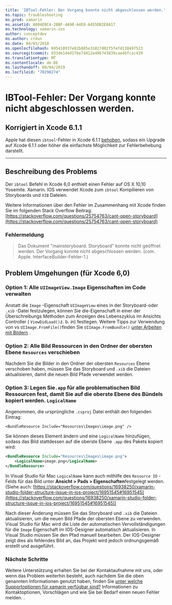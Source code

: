 ```yaml
---
title: 'IBTool-Fehler: Der Vorgang konnte nicht abgeschlossen werden.'
ms.topic: troubleshooting
ms.prod: xamarin
ms.assetid: A804EBC4-2BBF-4A98-A4E8-A455DB2E8A17
ms.technology: xamarin-ios
author: conceptdev
ms.author: crdun
ms.date: 04/03/2018
ms.openlocfilehash: 695410937e82b885e31827d02f5fefd138497523
ms.sourcegitcommit: 933de144d1fbe7d412e49b743839cae4bfcac439
ms.translationtype: MT
ms.contentlocale: de-DE
ms.lasthandoff: 09/04/2019
ms.locfileid: "70290274"
---
```

# <a name="ibtool-error-the-operation-couldnt-be-completed"></a>IBTool-Fehler: Der Vorgang konnte nicht abgeschlossen werden.

## <a name="fixed-in-xcode-611"></a>Korrigiert in Xcode 6.1.1

Apple hat diesen `ibtool`-Fehler in Xcode 6.1.1 [behoben](https://developer.apple.com/library/content/documentation/Xcode/Conceptual/RN-Xcode-Archive/Chapters/xc6_release_notes.html#//apple_ref/doc/uid/TP40016994-CH4-SW1), sodass ein Upgrade auf Xcode 6.1.1 oder höher die einfachste Möglichkeit zur Fehlerbehebung darstellt.

* * *

## <a name="description-of-the-problem"></a>Beschreibung des Problems

Der `ibtool` Befehl in Xcode 6,0 enthielt einen Fehler auf OS X 10,10 Yosemite. Xamarin. IOS verwendet Xcode zum `ibtool` Kompilieren von Storyboards und `XIB` Dateien.

Weitere Informationen über den Fehler im Zusammenhang mit Xcode finden Sie im folgenden Stack Overflow Beitrag:[https://stackoverflow.com/questions/25754763/cant-open-storyboard](https://stackoverflow.com/questions/25754763/cant-open-storyboard)

### <a name="error-message"></a>Fehlermeldung

> Das Dokument "mainstoryboard. Storyboard" konnte nicht geöffnet werden. Der Vorgang konnte nicht abgeschlossen werden. (com. Apple. InterfaceBuilder-Fehler-1.)

## <a name="workarounds-for-xcode-60"></a>Problem Umgehungen (für Xcode 6,0)

### <a name="option-1-manage-all-uiimageviewimage-properties-in-code"></a>Option 1: Alle `UIImageView.Image` Eigenschaften im Code verwalten

Anstatt die `Image` -Eigenschaft `UIImageView` eines in der Storyboard-oder `.xib` -Datei festzulegen, können Sie die-Eigenschaft in einer der Überschreibungs Methoden zum Anzeigen des Lebenszyklus im Ansichts Controller ( `ViewDidLoad()`z. b. in) festlegen. Weitere Tipps zur Verwendung von vs `UIImage.FromFile()`finden Sie `UIImage.FromBundle()` [unter Arbeiten mit Bildern](~/ios/app-fundamentals/images-icons/index.md) .

### <a name="option-2-move-all-of-the-image-resources-to-the-top-level-resources-folder"></a>Option 2: Alle Bild Ressourcen in den Ordner der obersten Ebene `Resources` verschieben

Nachdem Sie die Bilder in den Ordner der obersten `Resources` Ebene verschoben haben, müssen Sie das Storyboard und `.xib` die Dateien aktualisieren, damit die neuen Bild Pfade verwendet werden.

### <a name="option-3-set-the-logicalname-for-any-problematic-image-assets-so-they-are-copied-to-the-top-level-of-theapp-bundle"></a>Option 3: Legen Sie`.app` für alle problematischen Bild Ressourcen fest, damit Sie auf die oberste Ebene des Bündels kopiert werden. `LogicalName`

Angenommen, die ursprüngliche `.csproj` Datei enthält den folgenden Eintrag:

`<BundleResource Include="Resources\Images\image.png" />`

Sie können dieses Element ändern und eine `LogicalName` hinzufügen, sodass das Bild stattdessen auf die oberste Ebene `.app` des Pakets kopiert wird:

```xml
<BundleResource Include="Resources\Images\image.png">
    <LogicalName>image.png</LogicalName>
</BundleResource>
```

In Visual Studio für Mac `LogicalName` kann auch mithilfe des `Resource ID` -Felds für das Bild unter **Ansicht > Pads > Eigenschaften**festgelegt werden. (Siehe auch: [https://stackoverflow.com/questions/16938250/xamarin-studio-folder-structure-issue-in-ios-project/16951545#16951545](https://stackoverflow.com/questions/16938250/xamarin-studio-folder-structure-issue-in-ios-project/16951545#16951545))

Nach dieser Änderung müssen Sie das Storyboard und `.xib` die Dateien aktualisieren, um die neuen Bild Pfade der obersten Ebene zu verwenden. Visual Studio für Mac wird die Liste der automatischen Vervollständigungen für die `Image` Eigenschaft im IOS-Designer automatisch aktualisieren. In Visual Studio müssen Sie den Pfad manuell bearbeiten. Der IOS-Designer zeigt dies als fehlendes Bild an, das Projekt wird jedoch ordnungsgemäß erstellt und ausgeführt.

### <a name="next-steps"></a>Nächste Schritte

Weitere Unterstützung erhalten Sie bei der Kontaktaufnahme mit uns, oder wenn das Problem weiterhin besteht, auch nachdem Sie die oben genannten Informationen genutzt haben, finden Sie [unter welche Supportoptionen für xamarin verfügbar sind?](~/cross-platform/troubleshooting/support-options.md) Informationen zu Kontaktoptionen, Vorschlägen und wie Sie bei Bedarf einen neuen Fehler melden. . 


